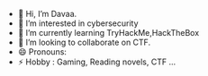- 👋 Hi, I’m Davaa.
- 👀 I’m interested in cybersecurity 
- 🌱 I’m currently learning TryHackMe,HackTheBox 
- 💞️ I’m looking to collaborate on CTF.
- 😄 Pronouns: 
- ⚡ Hobby : Gaming, Reading novels, CTF ...  

<!---
e-davaa/e-davaa is a ✨ special ✨ repository because its `README.md` (this file) appears on your GitHub profile.
You can click the Preview link to take a look at your changes.
--->
